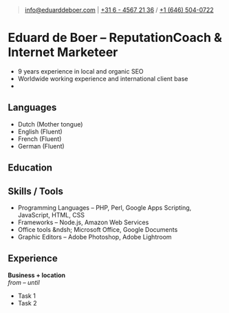 > [info@eduarddeboer.com](mailto:info@eduarddeboer.com) | 
[+31 6 - 4567 21 36](tel:+31645672136) / [+1 (646) 504-0722](tel:+16465040722)

# Eduard de Boer &ndash; ReputationCoach &amp; Internet Marketeer
- 9 years experience in local and organic SEO
- Worldwide working experience and international client base
- 

## Languages
- Dutch (Mother tongue)
- English (Fluent)
- French (Fluent)
- German (Fluent)

## 

## Education

## Skills / Tools
- Programming Languages &ndash; PHP, Perl, Google Apps Scripting, JavaScript, HTML, CSS
- Frameworks &ndash; Node.js, Amazon Web Services
- Office tools &ndsh; Microsoft Office, Google Documents
- Graphic Editors &ndash; Adobe Photoshop, Adobe Lightroom

## Experience
**Business + location**  
*from &ndash; until*  
- Task 1
- Task 2
